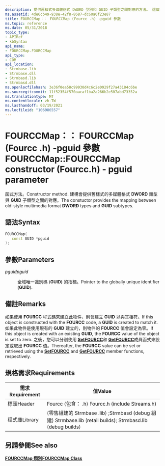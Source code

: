 ```yaml
---
description: 提供舊樣式多媒體格式 DWORD 型別和 GUID 子類型之間對應的方法。 這個方法會使用 ' pguid ' 參數。
ms.assetid: 4de6cb49-938e-42f8-8687-dc60a0f23e87
title: FOURCCMap：： FOURCCMap (Fourcc .h) -pguid 參數
ms.topic: reference
ms.date: 05/31/2018
topic_type:
- APIRef
- kbSyntax
api_name:
- FOURCCMap.FOURCCMap
api_type:
- COM
api_location:
- Strmbase.lib
- Strmbase.dll
- Strmbasd.lib
- Strmbasd.dll
ms.openlocfilehash: 3e36f0ea58c99930d4c6c2e0929f27a43184c6be
ms.sourcegitcommit: 11f52354f570aacaf1ba2a266b2e507abd73352a
ms.translationtype: MT
ms.contentlocale: zh-TW
ms.lasthandoff: 03/19/2021
ms.locfileid: "106986557"
---
```

# <a name="fourccmapfourccmap-constructor-fourcch---pguid-parameter"></a><span data-ttu-id="31ff0-104">FOURCCMap：： FOURCCMap (Fourcc .h) -pguid 參數</span><span class="sxs-lookup"><span data-stu-id="31ff0-104">FOURCCMap::FOURCCMap constructor (Fourcc.h) - pguid parameter</span></span>

<span data-ttu-id="31ff0-105">函式方法。</span><span class="sxs-lookup"><span data-stu-id="31ff0-105">Constructor method.</span></span> <span data-ttu-id="31ff0-106">建構會提供舊樣式的多媒體格式 **DWORD** 類型與 **GUID** 子類型之間的對應。</span><span class="sxs-lookup"><span data-stu-id="31ff0-106">The constuctor provides the mapping between old-style multimedia format **DWORD** types and **GUID** subtypes.</span></span>

## <a name="syntax"></a><span data-ttu-id="31ff0-107">語法</span><span class="sxs-lookup"><span data-stu-id="31ff0-107">Syntax</span></span>


```C++
FOURCCMap(
   const GUID *pguid
);
```



## <a name="parameters"></a><span data-ttu-id="31ff0-108">參數</span><span class="sxs-lookup"><span data-stu-id="31ff0-108">Parameters</span></span>

<dl> <dt>

<span data-ttu-id="31ff0-109">*pguid*</span><span class="sxs-lookup"><span data-stu-id="31ff0-109">*pguid*</span></span> 
</dt> <dd>

<span data-ttu-id="31ff0-110">全域唯一識別碼 (**GUID**) 的指標。</span><span class="sxs-lookup"><span data-stu-id="31ff0-110">Pointer to the globally unique identifier (**GUID**).</span></span>

</dd> </dl>

## <a name="remarks"></a><span data-ttu-id="31ff0-111">備註</span><span class="sxs-lookup"><span data-stu-id="31ff0-111">Remarks</span></span>

<span data-ttu-id="31ff0-112">如果使用 **FOURCC** 程式碼來建立此物件，則會建立 **GUID** 以與其相符。</span><span class="sxs-lookup"><span data-stu-id="31ff0-112">If this object is constructed with the **FOURCC** code, a **GUID** is created to match it.</span></span> <span data-ttu-id="31ff0-113">如果此物件是使用現有的 **GUID** 建立的，則物件的 **FOURCC** 值會設定為零。</span><span class="sxs-lookup"><span data-stu-id="31ff0-113">If this object is created with an existing **GUID**, the **FOURCC** value of the object is set to zero.</span></span> <span data-ttu-id="31ff0-114">之後，您可以分別使用 [**SetFOURCC**](fourccmap-setfourcc.md)和 [**GetFOURCC**](fourccmap-getfourcc.md)成員函式來設定或取出 **FOURCC** 值。</span><span class="sxs-lookup"><span data-stu-id="31ff0-114">Thereafter, the **FOURCC** value can be set or retrieved using the [**SetFOURCC**](fourccmap-setfourcc.md) and [**GetFOURCC**](fourccmap-getfourcc.md) member functions, respectively.</span></span>

## <a name="requirements"></a><span data-ttu-id="31ff0-115">規格需求</span><span class="sxs-lookup"><span data-stu-id="31ff0-115">Requirements</span></span>

| <span data-ttu-id="31ff0-116">需求</span><span class="sxs-lookup"><span data-stu-id="31ff0-116">Requirement</span></span> | <span data-ttu-id="31ff0-117">值</span><span class="sxs-lookup"><span data-stu-id="31ff0-117">Value</span></span> |
|-|-|
| <span data-ttu-id="31ff0-118">標頭</span><span class="sxs-lookup"><span data-stu-id="31ff0-118">Header</span></span>  | <span data-ttu-id="31ff0-119">Fourcc (包含： .h) </span><span class="sxs-lookup"><span data-stu-id="31ff0-119">Fourcc.h (include Streams.h)</span></span> |
| <span data-ttu-id="31ff0-120">程式庫</span><span class="sxs-lookup"><span data-stu-id="31ff0-120">Library</span></span> | <span data-ttu-id="31ff0-121"> (零售組建的 Strmbase .lib) ;Strmbasd (debug 組建) </span><span class="sxs-lookup"><span data-stu-id="31ff0-121">Strmbase.lib (retail builds); Strmbasd.lib (debug builds)</span></span> |

## <a name="see-also"></a><span data-ttu-id="31ff0-122">另請參閱</span><span class="sxs-lookup"><span data-stu-id="31ff0-122">See also</span></span>

<dl> <dt>

[<span data-ttu-id="31ff0-123">**FOURCCMap 類別**</span><span class="sxs-lookup"><span data-stu-id="31ff0-123">**FOURCCMap Class**</span></span>](fourccmap.md)
</dt> </dl>

 

 




